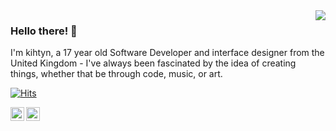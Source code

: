 <img align='right' src="https://lanyard-profile-readme.vercel.app/api/673477059904929802?bg=00000000">

### Hello there! 👋

I'm kihtyn, a 17 year old Software Developer and interface designer from the United Kingdom - I've always been fascinated by the idea of creating things, whether that be through code, music, or art.

[![Hits](https://hits.seeyoufarm.com/api/count/incr/badge.svg?url=https%3A%2F%2Fgithub.com%2Fkihtyn&count_bg=%23555555&title_bg=%23555555&icon=github.svg&icon_color=%23E7E7E7&title=visitors&edge_flat=false)](https://kiht.sh)

<a href="https://kiht.sh/" target="_blank">
  <img align="left" width="22px" alt="Welcome to my world.." src="http://simpleicon.com/wp-content/uploads/link-2.png"/>
</a>
<a href="https://twitter.com/kihtyns" target="_blank">
  <img align="left" width="22px" alt="Twitter" src="https://cdn.jsdelivr.net/npm/simple-icons@v3/icons/twitter.svg" />
</a>
<br />
